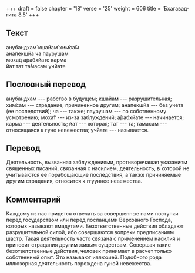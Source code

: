+++
draft = false
chapter = '18'
verse = '25'
weight = 606
title = 'Бхагавад-гита 8.5'
+++
## Текст

анубандхам̇ кшайам̇ хим̇са̄м  
анапекшйа ча паурушам  
моха̄д а̄рабхйате карма  
йат тат та̄масам учйате

## Пословный перевод

анубандхам --- рабство в будущем; кшайам --- разрушительная; хим̇са̄м ---
страдание, причиненное другим; анапекшйа --- без учета (ее последствий);
ча --- также; паурушам --- по собственному усмотрению; моха̄т --- из-за
заблуждений; а̄рабхйате --- начинается; карма --- деятельность; йат ---
которая; тат --- та; та̄масам --- относящаяся к гуне невежества; учйате
--- называется.

## Перевод

Деятельность, вызванная заблуждениями, противоречащая указаниям
священных писаний, связанная с насилием, деятельность, в которой не
учитываются ее порабощающие последствия, а также причиняемые другим
страдания, относится к ггууннее невежества.

## Комментарий

Каждому из нас придется отвечать за совершенные нами поступки перед
государством или перед посланцами Верховного Господа, которых называют
ямадутами. Безответственные действия обладают разрушительной силой, ибо
совершаются вопреки предписаниям шастр. Такая деятельность часто связана
с применением насилия и приносит страдания другим живым существам.
Совершая такие безответственные действия, человек принимает в расчет
только собственный опыт. Это называют иллюзией. Подобного рода
иллюзорная деятельность порождена гуной невежества.
